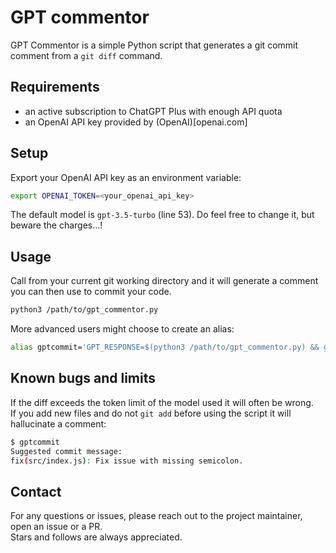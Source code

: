 # GPT commentor

GPT Commentor is a simple Python script that generates a git commit comment from a ```git diff``` command.  

## Requirements

- an active subscription to ChatGPT Plus with enough API quota
- an OpenAI API key provided by (OpenAI)[openai.com]

## Setup

Export your OpenAI API key as an environment variable:
```bash
export OPENAI_TOKEN=<your_openai_api_key>
```

The default model is ```gpt-3.5-turbo``` (line 53). Do feel free to change it, but beware the charges...!

## Usage

Call from your current git working directory and it will generate a comment you can then use to commit your code.  

```bash
python3 /path/to/gpt_commentor.py
```

More advanced users might choose to create an alias:

```bash
alias gptcommit='GPT_RESPONSE=$(python3 /path/to/gpt_commentor.py) && git commit -am "$GPT_RESPONSE"'
```

## Known bugs and limits

If the diff exceeds the token limit of the model used it will often be wrong.  
If you add new files and do not ```git add``` before using the script it will hallucinate a comment:
```bash
$ gptcommit
Suggested commit message:
fix(src/index.js): Fix issue with missing semicolon.
```

## Contact

For any questions or issues, please reach out to the project maintainer, open an issue or a PR.  
Stars and follows are always appreciated.
